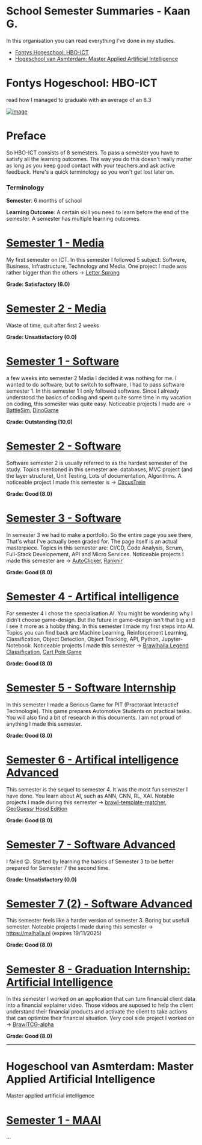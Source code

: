 # School Semester Summaries - Kaan G.
In this organisation you can read everything I've done in my studies.
- [Fontys Hogeschool: HBO-ICT](#fontys-hogeschool-hbo-ict)
- [Hogeschool van Asmterdam: Master Applied Artificial Intelligence](#hogeschool-van-asmterdam-master-applied-artificial-intelligence)

# Fontys Hogeschool: HBO-ICT
read how I managed to graduate with an average of an 8.3

[![image](https://github.com/School-Semester-Summaries/.github/assets/74303221/23f504e4-5084-49bc-91a6-7a467df7cb79)](https://www.fontys.nl/Studeren/Opleidingen/HBO-ICT.htm?gad_source=1&gclid=CjwKCAiA29auBhBxEiwAnKcSqki4saoduiyfUj2EHe55DqNtpTq-DetbwwkLpvwcyZEauMI4V8R21BoCfmwQAvD_BwE)

# Preface
So HBO-ICT consists of 8 semesters. To pass a semester you have to satisfy all the learning outcomes. The way you do this doesn't really matter as long as you keep good contact with your teachers and ask active feedback. Here's a quick terminology so you won't get lost later on.

### Terminology

**Semester**: 6 months of school

**Learning Outcome**: A certain skill you need to learn before the end of the semester. A semester has multiple learning outcomes.



# [Semester 1 - Media](https://github.com/School-Semester-Summaries/media-semester-1)
My first semester on ICT. In this semester I followed 5 subject: Software, Business, Infrastructure, Technology and Media. One project I made was rather bigger than the others -> [Letter Sprong](https://github.com/School-Semester-Summaries/media-semester-1/tree/master/Media)

**Grade: Satisfactory (6.0)**

# [Semester 2 - Media](https://ih1.redbubble.net/image.5153840360.8434/st,small,845x845-pad,1000x1000,f8f8f8.jpg)
Waste of time, quit after first 2 weeks

**Grade: Unsatisfactory (0.0)**

# [Semester 1 - Software](https://github.com/School-Semester-Summaries/software-semester-1)
a few weeks into semester 2 Media I decided it was nothing for me. I wanted to do software, but to switch to software, I had to pass software semester 1. In this semester 1 I only followed software. Since I already understood the basics of coding and spent quite some time in my vacation on coding, this semester was quite easy. Noticeable projects I made are -> [BattleSim](https://github.com/CrossyChainsaw2/BattleSim), [DinoGame](https://github.com/CrossyChainsaw2/DinoGame)

**Grade: Outstanding (10.0)**

# [Semester 2 - Software](https://github.com/School-Semester-Summaries/software-semester-2)
Software semester 2 is usually referred to as the hardest semester of the study. Topics mentioned in this semester are: databases, MVC project (and the layer structure), Unit Testing, Lots of documentation, Algorithms. A noticeable project I made this semester is -> [CircusTrein](https://github.com/School-Semester-Summaries/software-semester-2/tree/main/semester-2-repository/CircusTrein) 

**Grade: Good (8.0)**

# [Semester 3 - Software](https://github.com/School-Semester-Summaries/software-semester-3)
In semester 3 we had to make a portfolio. So the entire page you see there, That's what I've actually been graded for. The page itself is an actual masterpiece. Topics in this semester are: CI/CD, Code Analysis, Scrum, Full-Stack Developement, API and Micro Services. Noticeable projects I made this semester are -> [AutoClicker](https://github.com/CrossyChainsaw/AutoClicker), [Ranknir](https://github.com/Skyward-Brawlhalla/Ranknir)

**Grade: Good (8.0)**

# [Semester 4 - Artifical intelligence](https://github.com/School-Semester-Summaries/AI-semester-4)
For semester 4 I chose the specialisation AI. You might be wondering why I didn't choose game-design. But the future in game-design isn't that big and I see it more as a hobby thing. In this semester I made my first steps into AI. Topics you can find back are Machine Learning, Reinforcement Learning, Classification, Object Detection, Object Tracking, API, Python, Jupyter-Notebook. Noticeable projects I made this semester -> [Brawlhalla Legend Classification](https://github.com/CrossyChainsaw/Brawlhalla-Legend-Classification), [Cart Pole Game](https://github.com/School-Semester-Summaries/AI-semester-4/tree/main/Open%20Program)

**Grade: Good (8.0)**

# [Semester 5 - Software Internship](https://github.com/School-Semester-Summaries/software-internship-semester-5)
In this semester I made a Serious Game for PIT (Practoraat Interactief Technologie). This game prepares Automotive Students on practical tasks. You will also find a bit of research in this documents. I am not proud of anything I made this semester.

**Grade: Good (8.0)**

# [Semester 6 - Artifical intelligence Advanced](https://github.com/School-Semester-Summaries/AI-semester-6)
This semester is the sequel to semester 4. It was the most fun semester I have done. You learn about AI, such as ANN, CNN, RL, XAI. Notable projects I made during this semester -> [brawl-template-matcher](https://github.com/CrossyChainsaw/brawl-template-matcher), [GeoGuessr Hood Edition](https://eindhovendatastories.streamlit.app/Geoguessr_Kaan_Gogcay_(Forked))

**Grade: Good (8.0)**

# [Semester 7 - Software Advanced](https://github.com/School-Semester-Summaries/software-semester-7/tree/main)
I failed 😔. Started by learning the basics of Semester 3 to be better prepared for Semester 7 the second time.

**Grade: Unsatisfactory (0.0)**

# [Semester 7 (2) - Software Advanced](https://github.com/School-Semester-Summaries/software-semester-7-v2)
This semester feels like a harder version of semester 3. Boring but usefull semester. Noteable projects I made during this semester -> https://malhalla.nl (expires 19/11/2025)

**Grade: Good (8.0)**

# [Semester 8 - Graduation Internship: Artificial Intelligence](https://github.com/School-Semester-Summaries/graduation-internship-semester-8)
In this semester I worked on an application that can turn financial client data into a financial explainer video. Those videos are suposed to help the client understand their financial products and activate the client to take actions that can optimize their financial situation. Very cool side project I worked on -> [BrawlTCG-alpha](https://github.com/CrossyChainsaw/BrawlTCG-alpha)

**Grade: Good (8.0)**



---
# Hogeschool van Asmterdam: Master Applied Artificial Intelligence 
Master applied artificial intelligence
# [Semester 1 - MAAI](https://github.com/School-Semester-Summaries/MAAI-S1)
...

